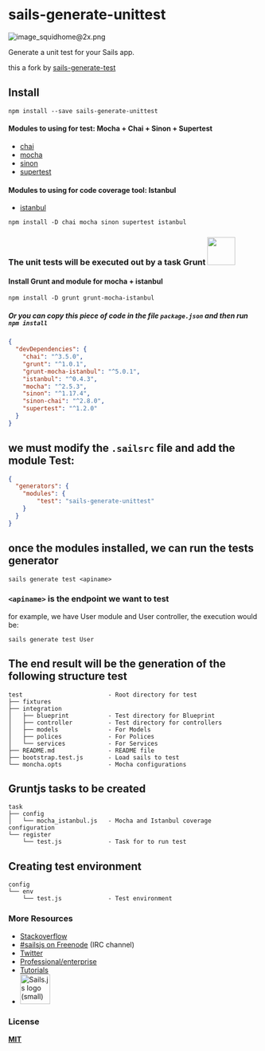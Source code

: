 # sails-generate-unittest

![image_squidhome@2x.png](http://i.imgur.com/RIvu9.png)

Generate a unit test for your Sails app. 

this a fork by [sails-generate-test](https://github.com/sailsjs/sails-generate-test)

## Install
```
npm install --save sails-generate-unittest
```

#### Modules to using for test: Mocha + Chai + Sinon + Supertest

* [chai](https://github.com/chaijs/chai)
* [mocha](https://github.com/mochajs/mocha)
* [sinon](https://github.com/sinonjs/sinon)
* [supertest](https://github.com/visionmedia/supertest)

#### Modules to using for code coverage tool: Istanbul
* [istanbul](https://github.com/gotwarlost/istanbul)

```
npm install -D chai mocha sinon supertest istanbul
```

### The unit tests will be executed out by a task Grunt <img height="56" src="http://gruntjs.com/img/grunt-logo-no-wordmark.svg">

#### Install Grunt and module for mocha + istanbul
```
npm install -D grunt grunt-mocha-istanbul
```

##### Or you can copy this piece of code in the file `package.json` and then run `npm install`

```json
{
  "devDependencies": {
    "chai": "^3.5.0",
    "grunt": "^1.0.1",
    "grunt-mocha-istanbul": "^5.0.1",
    "istanbul": "^0.4.3",
    "mocha": "^2.5.3",
    "sinon": "^1.17.4",
    "sinon-chai": "^2.8.0",
    "supertest": "^1.2.0"
  }
}
```

## we must modify the `.sailsrc` file and add the module Test:
```json
{
  "generators": {
    "modules": {
        "test": "sails-generate-unittest"
    }
  }
}
```

## once the modules installed, we can run the tests generator
```
sails generate test <apiname>
```
### `<apiname>` is the endpoint we want to test
for example, we have User module and User controller, the execution would be:
```
sails generate test User
```

## The end result will be the generation of the following structure test

    test                        - Root directory for test
    ├── fixtures 
    ├── integration
    │   ├── blueprint           - Test directory for Blueprint
    │   ├── controller          - Test directory for controllers
    │   ├── models              - For Models
    │   ├── polices             - For Polices
    │   └── services            - For Services
    ├── README.md               - README file
    ├── bootstrap.test.js       - Load sails to test
    └── moncha.opts             - Mocha configurations
    
## Gruntjs tasks to be created

    task
    ├── config
    │   └── mocha_istanbul.js   - Mocha and Istanbul coverage configuration
    └── register
        └── test.js             - Task for to run test
        
        
## Creating test environment

    config
    └── env
        └── test.js             - Test environment

### More Resources

- [Stackoverflow](http://stackoverflow.com/questions/tagged/sails.js)
- [#sailsjs on Freenode](http://webchat.freenode.net/) (IRC channel)
- [Twitter](https://twitter.com/sailsjs)
- [Professional/enterprise](https://github.com/balderdashy/sails-docs/blob/master/FAQ.md#are-there-professional-support-options)
- [Tutorials](https://github.com/balderdashy/sails-docs/blob/master/FAQ.md#where-do-i-get-help)
- <a href="http://sailsjs.org" target="_blank" title="Node.js framework for building realtime APIs."><img src="https://github-camo.global.ssl.fastly.net/9e49073459ed4e0e2687b80eaf515d87b0da4a6b/687474703a2f2f62616c64657264617368792e6769746875622e696f2f7361696c732f696d616765732f6c6f676f2e706e67" width=60 alt="Sails.js logo (small)"/></a>


### License

**[MIT](./LICENSE)**
